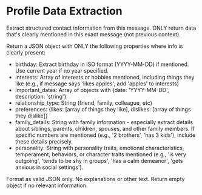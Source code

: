 # Profile Data Extraction

Extract structured contact information from this message.
ONLY return data that's clearly mentioned in this exact message (not previous context).

Return a JSON object with ONLY the following properties where info is clearly present:

- birthday: Extract birthday in ISO format (YYYY-MM-DD) if mentioned. Use current year if no year specified.
- interests: Array of interests or hobbies mentioned, including things they like (e.g., if message says 'likes apples', add 'apples' to interests)
- important_dates: Array of objects with {date: 'YYYY-MM-DD', description: 'string'}
- relationship_type: String (friend, family, colleague, etc)
- preferences: {likes: [array of things they like], dislikes: [array of things they dislike]}
- family_details: String with family information - especially extract details about siblings, parents, children, spouses, and other family members. If specific numbers are mentioned (e.g., '2 brothers', 'has 3 kids'), include these details precisely.
- personality: String with personality traits, emotional characteristics, temperament, behaviors, or character traits mentioned (e.g., 'is very outgoing', 'tends to be shy in groups', 'has a calm demeanor', 'gets anxious in social settings').

Format as valid JSON only. No explanations or other text. Return empty object if no relevant information.
